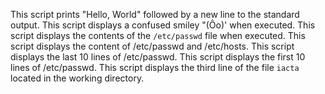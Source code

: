 This script prints "Hello, World" followed by a new line to the standard output.
This script displays a confused smiley "(Ôo)' when executed.
This script displays the contents of the `/etc/passwd` file when executed.
This script displays the content of /etc/passwd and /etc/hosts.
This script displays the last 10 lines of /etc/passwd.
This script displays the first 10 lines of /etc/passwd.
This script displays the third line of the file `iacta` located in the working directory.
